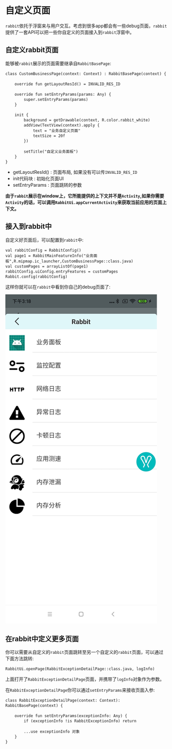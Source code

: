# 自定义页面

`rabbit`依托于浮窗来与用户交互。考虑到很多app都会有一些debug页面，`rabbit`提供了一套API可以把一些你自定义的页面接入到`rabbit`浮窗中。


## 自定义rabbit页面

能够被`rabbit`展示的页面需要继承自`RabbitBasePage`:

```
class CustomBusinessPage(context: Context) : RabbitBasePage(context) {

    override fun getLayoutResId() = INVALID_RES_ID

    override fun setEntryParams(params: Any) {
        super.setEntryParams(params)
    }
    
    init {
        background = getDrawable(context, R.color.rabbit_white)
        addView(TextView(context).apply {
            text = "业务自定义页面"
            textSize = 20f
        })

        setTitle("自定义业务面板")
    }
}
```

- getLayoutResId() : 页面布局, 如果没有可以传`INVALID_RES_ID`
- init代码块 : 初始化页面UI
- setEntryParams : 页面跳转的参数

**由于`rabbit`展示在window上，它所能提供的上下文并不是`Activity`,如果你需要`Activity`的话，可以调用`RabbitUi.appCurrentActivity`来获取当前应用的页面上下文。**


## 接入到rabbit中

自定义好页面后，可以配置到`rabbit`中:

```
val rabbitConfig = RabbitConfig()
val page1 = RabbitMainFeatureInfo("业务面板",R.mipmap.ic_launcher,CustomBusinessPage::class.java)
val customPages = arrayListOf(page1)
rabbitConfig.uiConfig.entryFeatures = customPages
Rabbit.config(rabbitConfig)
```

这样你就可以在`rabbit`中看到你自己的debug页面了:

![pic1](./picture/rabbit-entry.jpg)


## 在rabbit中定义更多页面

你可以需要从自定义的`rabbit`页面跳转至另一个自定义的`rabbit`页面，可以通过下面方法跳转:

```
RabbitUi.openPage(RabbitExceptionDetailPage::class.java, logInfo)
```

上面打开了`RabbitExceptionDetailPage`页面，并携带了`logInfo`对象作为参数。

在`RabbitExceptionDetailPage`你可以通过`setEntryParams`来接收页面入参:

```
class RabbitExceptionDetailPage(context: Context): RabbitBasePage(context) {

    override fun setEntryParams(exceptionInfo: Any) {
        if (exceptionInfo !is RabbitExceptionInfo) return

        ...use exceptionInfo 对象
    }
}
```